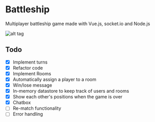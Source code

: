 # Battleship
Multiplayer battleship game made with Vue.js, socket.io and Node.js

![alt tag](http://i.imgur.com/IS35dN6.png)

## Todo
- [x] Implement turns
- [x] Refactor code
- [x] Implement Rooms
- [x] Automatically assign a player to a room
- [x] Win/lose message
- [x] In-memory datastore to keep track of users and rooms
- [x] Show each other's positions when the game is over
- [x] Chatbox
- [ ] Re-match functionality
- [ ] Error handling

